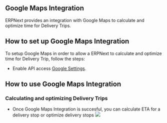 ## Google Maps Integration

ERPNext provides an integration with Google Maps to calculate and optimize time for Delivery Trips.

## How to set up Google Maps Integration

To setup Google Maps in order to allow a ERPNext to calculate and optimize time for Delivery Trip, follow the steps:

*   Enable API access [Google Settings](https://docs.erpnext.com/docs/v13/user/manual/en/erpnext_integration/google_settings#for-google-maps).

## How to use Google Maps Integration

### Calculating and optimizing Delivery Trips

*   Once Google Maps Integration is succesful, you can calculate ETA for a delivery stop or optimize delivery stops ![](https://docs.erpnext.com/files/google_maps.gif)